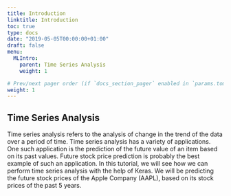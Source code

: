```yaml
---
title: Introduction
linktitle: Introduction
toc: true
type: docs
date: "2019-05-05T00:00:00+01:00"
draft: false
menu:
  MLIntro:
    parent: Time Series Analysis
    weight: 1

# Prev/next pager order (if `docs_section_pager` enabled in `params.toml`)
weight: 1
---
```


## Time Series Analysis

Time series analysis refers to the analysis of change in the trend of the data over a period of time. Time series analysis has a variety of applications. One such application is the prediction of the future value of an item based on its past values. Future stock price prediction is probably the best example of such an application. In this tutorial, we will see how we can perform time series analysis with the help of Keras. We will be predicting the future stock prices of the Apple Company (AAPL), based on its stock prices of the past 5 years.
